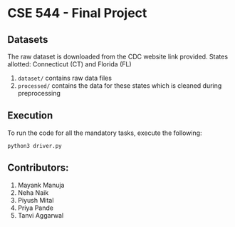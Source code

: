 # CSE 544 - Final Project

## Datasets

The raw dataset is downloaded from the CDC website link provided.
States allotted: Connecticut (CT) and Florida (FL)
1) `dataset/` contains raw data files
2) `processed/` contains the data for these states which is cleaned during preprocessing

## Execution
To run the code for all the mandatory tasks, execute the following: 
```
python3 driver.py
```

## Contributors:
1. Mayank Manuja
2. Neha Naik
3. Piyush Mital
4. Priya Pande
5. Tanvi Aggarwal